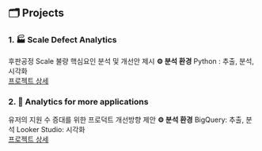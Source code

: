 ## 🗂️ Projects

### 1. 🏭 Scale Defect Analytics 
후판공정 Scale 불량 핵심요인 분석 및 개선안 제시
**⚙️ 분석 환경**
Python : 추출, 분석, 시각화   
[프로젝트 상세](https://github.com/gayoungb/projects/tree/main/scale_defect_analytics)

### 2. 💼 Analytics for more applications 
유저의 지원 수 증대를 위한 프로덕트 개선방향 제안
**⚙️ 분석 환경**
BigQuery: 추출, 분석
Looker Studio: 시각화   
[프로젝트 상세](https://github.com/gayoungb/projects/tree/main/analytics_for_more_applications)
